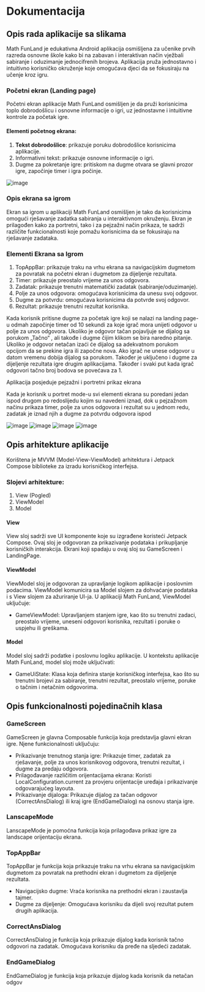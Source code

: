 # Dokumentacija

## Opis rada aplikacije sa slikama

Math FunLand je edukativna Android aplikacija osmišljena za učenike prvih razreda osnovne škole kako bi na zabavan i interaktivan način vježbali sabiranje i oduzimanje jednocifrenih brojeva. Aplikacija pruža jednostavno i intuitivno korisničko okruženje koje omogućava djeci da se fokusiraju na učenje kroz igru.

### Početni ekran (Landing page)

Početni ekran aplikacije Math FunLand osmišljen je da pruži korisnicima toplo dobrodošlicu i osnovne informacije o igri, uz jednostavne i intuitivne kontrole za početak igre.

#### Elementi početnog ekrana:
1. **Tekst dobrodošlice**: prikazuje poruku dobrodošlice korisnicima aplikacije.
2. Informativni tekst: prikazuje osnovne informacije o igri.
3. Dugme za pokretanje igre: pritiskom na dugme otvara se glavni prozor igre, započinje timer i igra počinje.

![image](https://github.com/SarahHodzic/Math-FunLand/assets/82335709/498fde25-dd2f-4fc0-88d1-e8a24e9d53bf)


### Opis ekrana sa igrom

Ekran sa igrom u aplikaciji Math FunLand osmišljen je tako da korisnicima omogući rješavanje zadatka sabiranja u interaktivnom okruženju. Ekran je prilagođen kako za portretni, tako i za pejzažni način prikaza, te sadrži različite funkcionalnosti koje pomažu korisnicima da se fokusiraju na rješavanje zadataka.

### Elementi Ekrana sa Igrom
1. TopAppBar: prikazuje traku na vrhu ekrana sa navigacijskim dugmetom za povratak na početni ekran i dugmetom za dijeljenje rezultata.
2. Timer: prikazuje preostalo vrijeme za unos odgovora.
3. Zadatak: prikazuje trenutni matematički zadatak (sabiranje/oduzimanje).
4. Polje za unos odgovora: omogućava korisnicima da unesu svoj odgovor.
5. Dugme za potvrdu: omogućava korisnicima da potvrde svoj odgovor.
6. Rezultat: prikazuje trenutni rezultat korisnika.

Kada korisnik pritisne dugme za početak igre koji se nalazi na landing page-u odmah započinje timer od 10 sekundi za koje igrač mora unijeti odgovor u polje za unos odgovora. Ukoliko je odgovor tačan pojavljuje se dijalog sa porukom „Tačno“ , ali takođe i dugme čijim klikom se bira naredno pitanje. Ukoliko je odgovor netačan izaći će dijalog sa adekvatnom porukom opcijom da se prekine igra ili započne nova. Ako igrač ne unese odgovor u datom vremenu dobija dijalog sa porukom. Također je uključeno i dugme za dijeljenje rezultata igre drugim aplikacijama. Također i svaki put kada igrač odgovori tačno broj bodova se povećava za 1.

Aplikacija posjeduje pejzažni i portretni prikaz ekrana

Kada je korisnik u portret mode-u svi elementi ekrana su poredani jedan ispod drugom po redoslijedu kojim su navedeni iznad, dok u pejzažnom načinu prikaza timer, polje za unos odgovora i rezultat su u jednom redu, zadatak je iznad njih a dugme za potvrdu odgovora ispod

![image](https://github.com/SarahHodzic/Math-FunLand/assets/82335709/7d2b6387-a26c-4129-9b1e-1f32299380af)
![image](https://github.com/SarahHodzic/Math-FunLand/assets/82335709/f8895a5b-8ebc-4279-86e4-2c937ed3d025)
![image](https://github.com/SarahHodzic/Math-FunLand/assets/82335709/cd236d75-acd1-49ee-b54c-b97463319516)
![image](https://github.com/SarahHodzic/Math-FunLand/assets/82335709/0ff09a9b-3cf3-48f7-bf38-ef9dbb82b779)

## Opis arhitekture aplikacije

Korištena je MVVM (Model-View-ViewModel) arhitektura i Jetpack Compose biblioteke za izradu korisničkog interfejsa.

### Slojevi arhitekture:
1. View (Pogled)
2. ViewModel
3. Model

#### View
View sloj sadrži sve UI komponente koje su izgrađene koristeći Jetpack Compose. Ovaj sloj je odgovoran za prikazivanje podataka i prikupljanje korisničkih interakcija. Ekrani koji spadaju u ovaj sloj su GameScreen i LandingPage.

#### ViewModel
ViewModel sloj je odgovoran za upravljanje logikom aplikacije i poslovnim podacima. ViewModel komunicira sa Model slojem za dohvaćanje podataka i s View slojem za ažuriranje UI-ja. U aplikaciji Math FunLand, ViewModel uključuje:
- GameViewModel: Upravljanjem stanjem igre, kao što su trenutni zadaci, preostalo vrijeme, uneseni odgovori korisnika, rezultati i poruke o uspjehu ili greškama.

#### Model
Model sloj sadrži podatke i poslovnu logiku aplikacije. U kontekstu aplikacije Math FunLand, model sloj može uključivati:
- GameUiState: Klasa koja definira stanje korisničkog interfejsa, kao što su trenutni brojevi za sabiranje, trenutni rezultat, preostalo vrijeme, poruke o tačnim i netačnim odgovorima.

## Opis funkcionalnosti pojedinačnih klasa

### GameScreen
GameScreen je glavna Composable funkcija koja predstavlja glavni ekran igre. Njene funkcionalnosti uključuju:
- Prikazivanje trenutnog stanja igre: Prikazuje timer, zadatak za rješavanje, polje za unos korisnikovog odgovora, trenutni rezultat, i dugme za predaju odgovora.
- Prilagođavanje različitim orijentacijama ekrana: Koristi LocalConfiguration.current za provjeru orijentacije uređaja i prikazivanje odgovarajućeg layouta.
- Prikazivanje dijaloga: Prikazuje dijalog za tačan odgovor (CorrectAnsDialog) ili kraj igre (EndGameDialog) na osnovu stanja igre.

### LanscapeMode
LanscapeMode je pomoćna funkcija koja prilagođava prikaz igre za landscape orijentaciju ekrana.

### TopAppBar
TopAppBar je funkcija koja prikazuje traku na vrhu ekrana sa navigacijskim dugmetom za povratak na prethodni ekran i dugmetom za dijeljenje rezultata.
- Navigacijsko dugme: Vraća korisnika na prethodni ekran i zaustavlja tajmer.
- Dugme za dijeljenje: Omogućava korisniku da dijeli svoj rezultat putem drugih aplikacija.

### CorrectAnsDialog
CorrectAnsDialog je funkcija koja prikazuje dijalog kada korisnik tačno odgovori na zadatak. Omogućava korisniku da pređe na sljedeći zadatak.

### EndGameDialog
EndGameDialog je funkcija koja prikazuje dijalog kada korisnik da netačan odgov
